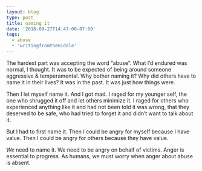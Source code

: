 ```yaml
---
layout: blog
type: post
title: naming it
date: '2018-09-27T14:47:00-07:00'
tags:
  - abuse
  - 'writingfromthemiddle'
---
```

The hardest part was accepting the word “abuse”. What I’d endured was normal, I thought. It was to be expected of being around someone aggressive & temperamental. Why bother naming it? Why did others have to name it in their lives? It was in the past. It was just how things were.

Then I let myself name it. And I got mad. I raged for my younger self, the one who shrugged it off and let others minimize it. I raged for others who experienced anything like it and had not been told it was wrong, that they deserved to be safe, who had tried to forget it and didn’t want to talk about it.

But I had to first name it. Then I could be angry for myself because I have value. Then I could be angry for others because they have value.

_We_ need to name it. We need to be angry on behalf of victims. Anger is essential to progress. As humans, we must worry when anger about abuse is absent.
